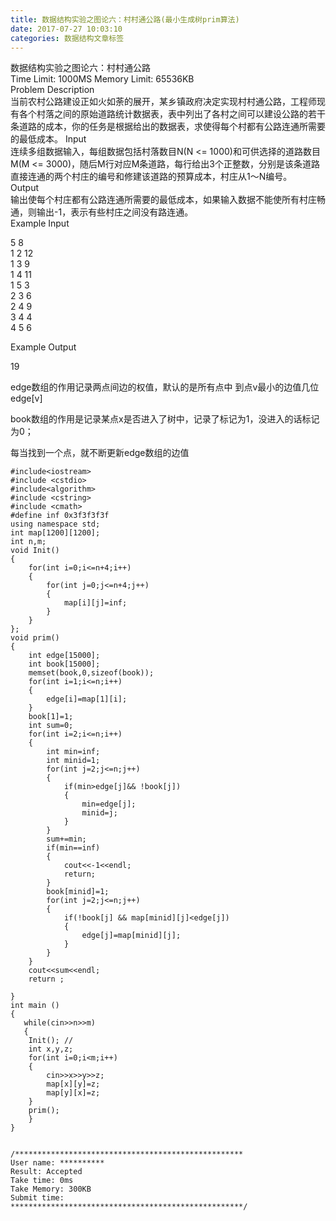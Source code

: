 ```yaml
---
title: 数据结构实验之图论六：村村通公路(最小生成树prim算法)
date: 2017-07-27 10:03:10
categories: 数据结构文章标签
---
```

数据结构实验之图论六：村村通公路  
Time Limit: 1000MS Memory Limit: 65536KB  
Problem Description  
当前农村公路建设正如火如荼的展开，某乡镇政府决定实现村村通公路，工程师现有各个村落之间的原始道路统计数据表，表中列出了各村之间可以建设公路的若干条道路的成本，你的任务是根据给出的数据表，求使得每个村都有公路连通所需要的最低成本。  <!-- more -->
Input  
连续多组数据输入，每组数据包括村落数目N(N <= 1000)和可供选择的道路数目M(M <=
3000)，随后M行对应M条道路，每行给出3个正整数，分别是该条道路直接连通的两个村庄的编号和修建该道路的预算成本，村庄从1～N编号。  
Output  
输出使每个村庄都有公路连通所需要的最低成本，如果输入数据不能使所有村庄畅通，则输出-1，表示有些村庄之间没有路连通。  
Example Input  
  
5 8  
1 2 12  
1 3 9  
1 4 11  
1 5 3  
2 3 6  
2 4 9  
3 4 4  
4 5 6  
  
Example Output  
  

19

edge数组的作用记录两点间边的权值，默认的是所有点中 到点v最小的边值几位edge[v]

book数组的作用是记录某点x是否进入了树中，记录了标记为1，没进入的话标记为0；

每当找到一个点，就不断更新edge数组的边值  

  

    
    
    #include<iostream>
    #include <cstdio>
    #include<algorithm>
    #include <cstring>
    #include <cmath>
    #define inf 0x3f3f3f3f
    using namespace std;
    int map[1200][1200];
    int n,m;
    void Init()
    {
        for(int i=0;i<=n+4;i++)
        {
            for(int j=0;j<=n+4;j++)
            {
                map[i][j]=inf;
            }
        }
    };
    void prim()
    {
        int edge[15000];
        int book[15000];
        memset(book,0,sizeof(book));
        for(int i=1;i<=n;i++)
        {
            edge[i]=map[1][i];
        }
        book[1]=1;
        int sum=0;
        for(int i=2;i<=n;i++)
        {
            int min=inf;
            int minid=1;
            for(int j=2;j<=n;j++)
            {
                if(min>edge[j]&& !book[j])
                {
                    min=edge[j];
                    minid=j;
                }
            }
            sum+=min;
            if(min==inf)
            {
                cout<<-1<<endl;
                return;
            }
            book[minid]=1;
            for(int j=2;j<=n;j++)
            {
                if(!book[j] && map[minid][j]<edge[j])
                {
                    edge[j]=map[minid][j];
                }
            }
        }
        cout<<sum<<endl;
        return ;
    
    }
    int main ()
    {
       while(cin>>n>>m)
       {
        Init(); //
        int x,y,z;
        for(int i=0;i<m;i++)
        {
            cin>>x>>y>>z;
            map[x][y]=z;
            map[y][x]=z;
        }
        prim();
        }
    }
    
    
    /***************************************************
    User name: **********
    Result: Accepted
    Take time: 0ms
    Take Memory: 300KB
    Submit time:
    ****************************************************/

  
  
  

